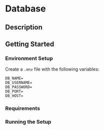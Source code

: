 # Database

## Description

## Getting Started

### Environment Setup
Create a `.env` file with the following variables:

```env
DB_NAME=
DB_USERNAME=
DB_PASSWORD=
DB_PORT=
DB_HOST=
```

### Requirements

### Running the Setup
